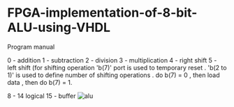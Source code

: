 # FPGA-implementation-of-8-bit-ALU-using-VHDL

Program manual

0 - addition
1 - subtraction
2 - division
3 - multiplication
4 - right shift
5 - left shift
(for shifting operation 'b(7)' port is used to temporary reset . 'b(2 to 1)' is used to define number of shifting operations . 
do b(7) = 0 , then load data , then do b(7) = 1.

8 - 14 logical
15 - buffer
![alu](https://github.com/Kanchan1396/FPGA-implementation-of-8-bit-ALU-using-VHDL/assets/76846245/101895a2-d44e-4959-abca-df85945d1ef4)
